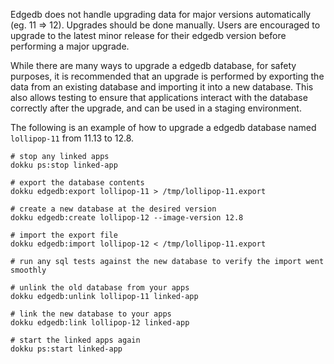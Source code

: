 Edgedb does not handle upgrading data for major versions automatically (eg. 11 => 12).
Upgrades should be done manually. Users are encouraged to upgrade to the latest minor
release for their edgedb version before performing a major upgrade.

While there are many ways to upgrade a edgedb database, for safety purposes, it is recommended that an upgrade is performed by exporting the data from an existing database and importing it into a new database. This also allows testing to ensure that applications interact with the database correctly after the upgrade, and can be used in a staging environment.

The following is an example of how to upgrade a edgedb database named `lollipop-11` from 11.13 to 12.8.

```shell
# stop any linked apps
dokku ps:stop linked-app

# export the database contents
dokku edgedb:export lollipop-11 > /tmp/lollipop-11.export

# create a new database at the desired version
dokku edgedb:create lollipop-12 --image-version 12.8

# import the export file
dokku edgedb:import lollipop-12 < /tmp/lollipop-11.export

# run any sql tests against the new database to verify the import went smoothly

# unlink the old database from your apps
dokku edgedb:unlink lollipop-11 linked-app

# link the new database to your apps
dokku edgedb:link lollipop-12 linked-app

# start the linked apps again
dokku ps:start linked-app
```
